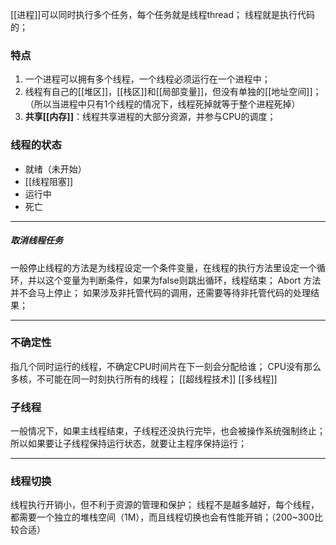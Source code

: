 [[进程]]可以同时执行多个任务，每个任务就是线程thread；
线程就是执行代码的；
### 特点
1. 一个进程可以拥有多个线程，一个线程必须运行在一个进程中；
2. 线程有自己的[[堆区]]，[[栈区]]和[[局部变量]]，但没有单独的[[地址空间]]；（所以当进程中只有1个线程的情况下，线程死掉就等于整个进程死掉）
3. **共享[[内存]]**：线程共享进程的大部分资源，并参与CPU的调度；
### 线程的状态
-   就绪（未开始）
-   [[线程阻塞]]
-   运行中
-   死亡
***
##### 取消线程任务
一般停止线程的方法是为线程设定一个条件变量，在线程的执行方法里设定一个循环，并以这个变量为判断条件，如果为false则跳出循环，线程结束；
Abort 方法并不会马上停止；
如果涉及非托管代码的调用，还需要等待非托管代码的处理结果；
***
### 不确定性
指几个同时运行的线程，不确定CPU时间片在下一刻会分配给谁；
CPU没有那么多核，不可能在同一时刻执行所有的线程；
[[超线程技术]]
[[多线程]]
### 子线程
一般情况下，如果主线程结束，子线程还没执行完毕，也会被操作系统强制终止；
所以如果要让子线程保持运行状态，就要让主程序保持运行；
***
### 线程切换
线程执行开销小，但不利于资源的管理和保护；
线程不是越多越好，每个线程，都需要一个独立的堆栈空间（1M），而且线程切换也会有性能开销；（200~300比较合适）
